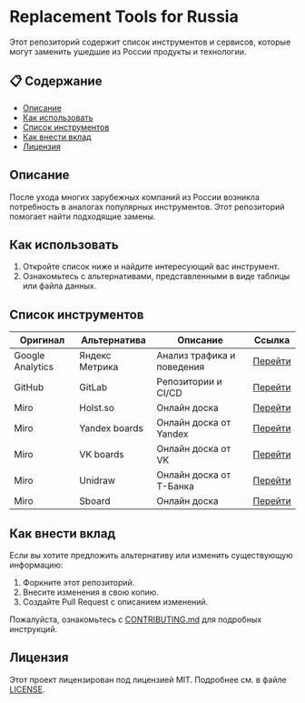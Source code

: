 # Replacement Tools for Russia

Этот репозиторий содержит список инструментов и сервисов, которые могут заменить ушедшие из России продукты и технологии.

## 📋 Содержание
- [Описание](#описание)
- [Как использовать](#как-использовать)
- [Список инструментов](#список-инструментов)
- [Как внести вклад](#как-внести-вклад)
- [Лицензия](#лицензия)

## Описание
После ухода многих зарубежных компаний из России возникла потребность в аналогах популярных инструментов. Этот репозиторий помогает найти подходящие замены.

## Как использовать
1. Откройте список ниже и найдите интересующий вас инструмент.
2. Ознакомьтесь с альтернативами, представленными в виде таблицы или файла данных.

## Список инструментов
| Оригинал         | Альтернатива   | Описание                   | Ссылка                                |
|------------------|----------------|----------------------------|---------------------------------------|
| Google Analytics | Яндекс Метрика | Анализ трафика и поведения | [Перейти](https://metrika.yandex.ru)  |
| GitHub           | GitLab         | Репозитории и CI/CD        | [Перейти](https://gitlab.com)         |
| Miro             | Holst.so       | Онлайн доска               | [Перейти](https://holst.so)           |
| Miro             | Yandex boards  | Онлайн доска от Yandex     | [Перейти](https://boards.yandex.ru/)  |
| Miro             | VK boards      | Онлайн доска от VK         | [Перейти](https://board.vk.company/)  |
| Miro             | Unidraw        | Онлайн доска от Т-Банка    | [Перейти](https://unidraw.io/)        |
| Miro             | Sboard         | Онлайн доска               | [Перейти](https://sboard.online/)     |

## Как внести вклад
Если вы хотите предложить альтернативу или изменить существующую информацию:
1. Форкните этот репозиторий.
2. Внесите изменения в свою копию.
3. Создайте Pull Request с описанием изменений.

Пожалуйста, ознакомьтесь с [CONTRIBUTING.md](CONTRIBUTING.md) для подробных инструкций.

## Лицензия
Этот проект лицензирован под лицензией MIT. Подробнее см. в файле [LICENSE](LICENSE).
